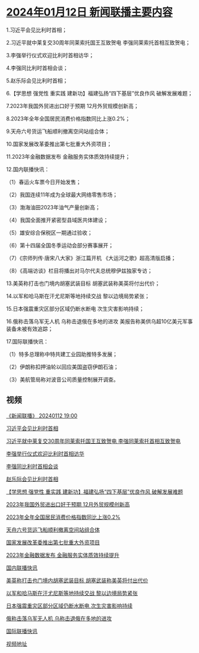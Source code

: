 # [2024年01月12日 新闻联播主要内容](https://tv.cctv.com/lm/xwlb/day/20240112.shtml)

1.习近平会见比利时首相；

2.习近平就中莱复交30周年同莱索托国王互致贺电 李强同莱索托首相互致贺电；

3.李强举行仪式欢迎比利时首相访华；

4.李强同比利时首相会谈；

5.赵乐际会见比利时首相；

6.【学思想 强党性 重实践 建新功】福建弘扬“四下基层”优良作风 破解发展难题；

7.2023年我国外贸进出口好于预期 12月外贸规模创新高；

8.2023年全年全国居民消费价格指数同比上涨0.2%；

9.天舟六号货运飞船顺利撤离空间站组合体；

10.国家发展改革委推出第七批重大外资项目；

11.2023年金融数据发布 金融服务实体质效持续提升；

12.国内联播快讯：

（1）春运火车票今日开始发售；

（2）我国连续11年成为全球最大网络零售市场；

（3）渤海油田2023年油气产量创新高；

（4）我国全面推开紧密型县域医共体建设；

（5）雄安综合保税区一期通过验收；

（6）第十四届全国冬季运动会部分赛事展开；

（7）《宗师列传·唐宋八大家》浙江篇开机 《大运河之歌》超高清版启播；

（8）《高端访谈》栏目将播出对马尔代夫总统穆伊兹独家专访；

13.美英称打击也门境内胡塞武装目标 胡塞武装称美英将付出代价；

14.以军和哈马斯在汗尤尼斯等地持续交战 黎以边境局势紧张；

15.日本强震重灾区部分区域仍断水断电 次生灾害影响持续；

16.俄称击落乌军无人机 乌称击退俄在多地的进攻 美报告称美供乌超10亿美元军事装备未被有效追踪；

17.国际联播快讯：

（1）特多总理称中特共建工业园助推特多发展；

（2）伊朗称扣押油轮以回应美国盗窃伊朗石油；

（3）美航管局称对波音公司质量控制展开调查。

## 视频

[《新闻联播》 20240112 19:00](https://tv.cctv.com/2024/01/12/VIDEHn6QkeGwl1lfB8Cp49po240112.shtml)

[习近平会见比利时首相](https://tv.cctv.com/2024/01/12/VIDEdqNF9c9YVOfyfGfDBqHo240112.shtml)

[习近平就中莱复交30周年同莱索托国王互致贺电 李强同莱索托首相互致贺电](https://tv.cctv.com/2024/01/12/VIDEo9u8dFvwxoQ6E08nLZtn240112.shtml)

[李强举行仪式欢迎比利时首相访华](https://tv.cctv.com/2024/01/12/VIDEEVomAOwM602hdb8j4KP9240112.shtml)

[李强同比利时首相会谈](https://tv.cctv.com/2024/01/12/VIDEyKiQrX8ePSrcVd8vSbJC240112.shtml)

[赵乐际会见比利时首相](https://tv.cctv.com/2024/01/12/VIDEneqN25YuDHM1P0JfepE2240112.shtml)

[【学思想 强党性 重实践 建新功】福建弘扬“四下基层”优良作风 破解发展难题](https://tv.cctv.com/2024/01/12/VIDEGos2iUkKsePZdpV7w8BN240112.shtml)

[2023年我国外贸进出口好于预期 12月外贸规模创新高](https://tv.cctv.com/2024/01/12/VIDEABrdr2JmcyeIZ25QJhB7240112.shtml)

[2023年全年全国居民消费价格指数同比上涨0.2%](https://tv.cctv.com/2024/01/12/VIDEv915WyBpURsnewo4vZf7240112.shtml)

[天舟六号货运飞船顺利撤离空间站组合体](https://tv.cctv.com/2024/01/12/VIDEdLdmJrFP9jQwx1LWpBKi240112.shtml)

[国家发展改革委推出第七批重大外资项目](https://tv.cctv.com/2024/01/12/VIDEAv0mZxz8OfLTjncDw7XS240112.shtml)

[2023年金融数据发布 金融服务实体质效持续提升](https://tv.cctv.com/2024/01/12/VIDE5DUjmb5oJaSf0bf1pP9S240112.shtml)

[国内联播快讯](https://tv.cctv.com/2024/01/12/VIDEf7QYJi2vco1VboZKyp3H240112.shtml)

[美英称打击也门境内胡塞武装目标 胡塞武装称美英将付出代价](https://tv.cctv.com/2024/01/12/VIDEiX9dlLaPLSDUk9o5fh3K240112.shtml)

[以军和哈马斯在汗尤尼斯等地持续交战 黎以边境局势紧张](https://tv.cctv.com/2024/01/12/VIDEq79eDLgkUBnhlE2khRO1240112.shtml)

[日本强震重灾区部分区域仍断水断电 次生灾害影响持续](https://tv.cctv.com/2024/01/12/VIDEtsb8AZUJQ9yR0I36zOEA240112.shtml)

[俄称击落乌军无人机 乌称击退俄在多地的进攻](https://tv.cctv.com/2024/01/12/VIDEO3OzQBKrf10NwPe0ogxn240112.shtml)

[国际联播快讯](https://tv.cctv.com/2024/01/12/VIDEazXQHodiTwjmZJDWfQnR240112.shtml)

[视频地址](https://tv.cctv.com/lm/xwlb/day/20240112.shtml) 


